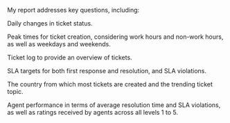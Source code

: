 My report addresses key questions, including:

Daily changes in ticket status.

Peak times for ticket creation, considering work hours and non-work hours, as well as weekdays and weekends.

Ticket log to provide an overview of tickets.

SLA targets for both first response and resolution, and SLA violations.

The country from which most tickets are created and the trending ticket topic.

Agent performance in terms of average resolution time and SLA violations, as well as ratings received by agents across all levels 1 to 5.

